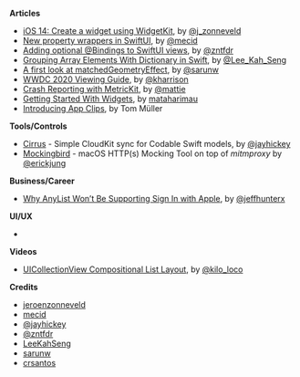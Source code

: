 
**Articles**
* [iOS 14: Create a widget using WidgetKit](https://zonneveld.dev/ios-14-widgetkit/), by [@j_zonneveld](https://twitter.com/j_zonneveld)
* [New property wrappers in SwiftUI](https://swiftwithmajid.com/2020/06/29/new-property-wrappers-in-swiftui/), by [@mecid](https://twitter.com/mecid)
* [Adding optional @Bindings to SwiftUI views](https://www.fivestars.blog/code/optional-binding.html), by [@zntfdr](https://twitter.com/zntfdr)
* [Grouping Array Elements With Dictionary in Swift](https://swiftsenpai.com/swift/group-array-elements-with-dictionary/), by [@Lee_Kah_Seng](https://twitter.com/Lee_Kah_Seng)
* [A first look at matchedGeometryEffect](https://sarunw.com/posts/a-first-look-at-matchedgeometryeffect/), by [@sarunw](https://twitter.com/sarunw)
* [WWDC 2020 Viewing Guide](https://useyourloaf.com/blog/wwdc-2020-viewing-guide/), by [@kharrison](https://twitter.com/kharrison)
* [Crash Reporting with MetricKit](https://www.chimehq.com/blog/metrickit-crash-reporting), by [@mattie](https://twitter.com/mattie)
* [Getting Started With Widgets](https://www.raywenderlich.com/11303363-getting-started-with-widgets), by [mataharimau](https://twitter.com/mataharimau)
* [Introducing App Clips](https://engineering.monstar-lab.com/2020/06/26/Introducing-App-Clips), by Tom Müller

**Tools/Controls**

* [Cirrus](https://github.com/jayhickey/Cirrus) - Simple CloudKit sync for Codable Swift models, by [@jayhickey](https://twitter.com/jayhickey)
* [Mockingbird](https://github.com/Farfetch/mockingbird) - macOS HTTP(s) Mocking Tool on top of _mitmproxy_ by [@erickjung](https://twitter.com/erickjung)

**Business/Career**

* [Why AnyList Won’t Be Supporting Sign In with Apple](https://blog.anylist.com/2020/06/sign-in-with-apple/), by [@jeffhunterx](https://twitter.com/jeffhunterx)

**UI/UX**

*

**Videos**

* [UICollectionView Compositional List Layout](https://www.youtube.com/watch?v=5Q4KgyESHRA), by [@kilo_loco](https://twitter.com/kilo_loco)

**Credits**

* [jeroenzonneveld](https://github.com/jeroenzonneveld)
* [mecid](https://github.com/mecid)
* [@jayhickey](https://github.com/jayhickey)
* [@zntfdr](https://github.com/zntfdr)
* [LeeKahSeng](https://github.com/LeeKahSeng)
* [sarunw](https://github.com/sarunw)
* [crsantos](https://github.com/crsantos)
